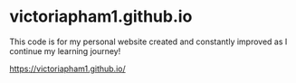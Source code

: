 # victoriapham1.github.io

This code is for my personal website created and constantly improved as I continue my learning journey!

https://victoriapham1.github.io/
